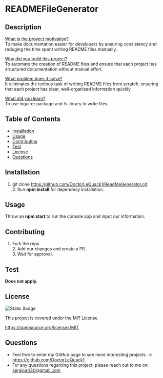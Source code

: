 
# READMEFileGenerator

## Description
<u>What is the proyect motivation?</u>  
To make documentation easier for developers by ensuring consistency and reduging the time spent writing README files manually.

<u>Why did you build this project?</u>  
To automate the creation of README files and ensure that each project has structured documentation without manual effort.

<u>What problem does it solve?</u>  
It eliminates the tedious task of writing README files from scratch, ensuring that each project has clear, well-organized information quickly.

<u>What did you learn?</u>  
To use inquirer package and fs library to write files.

## Table of Contents
- [Installation](#installation)
- [Usage](#usage)
- [Contributing](#contributing)
- [Test](#test)
- [License](#license)
- [Questions](#questions)

## Installation
1. git clone https://github.com/DoctorLeQuack1/ReadMeGenerator.git<br>2. Run **npm install** for dependecy installation.

## Usage
Throw an **npm start** to run the console app and input our information.

## Contributing
1. Fork the repo<br>2. Add our changes and create a PR.<br>3. Wait for approval.

## Test
**Does not apply.**

## License
![Static Badge](https://img.shields.io/badge/MIT-Licence-blue)

This project is covered under the MIT License.
   
  https://opensource.org/licenses/MIT
  

## Questions
- Feel free to enter my GitHub page to see more interesting projects. -> https://github.com/DoctorLeQuack1.
- For any questions regarding this project, please reach out to me on: sergioa430@gmail.com.
